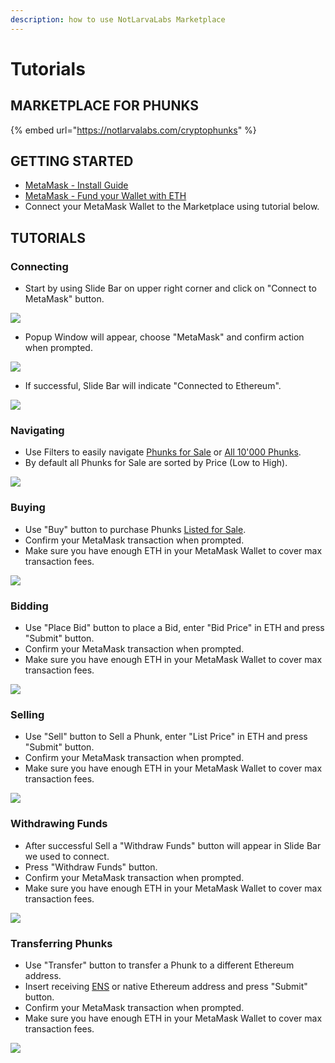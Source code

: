 ```yaml
---
description: how to use NotLarvaLabs Marketplace
---
```


# Tutorials

## MARKETPLACE FOR PHUNKS

{% embed url="https://notlarvalabs.com/cryptophunks" %}

## GETTING STARTED

* [MetaMask - Install Guide](https://cryptobriefing.com/metamask-beginner-guide/)
* [MetaMask - Fund your Wallet with ETH](https://metamask.zendesk.com/hc/en-us/articles/360058239311-Directly-buying-tokens-with-on-ramps-in-MetaMask)
* Connect your MetaMask Wallet to the Marketplace using tutorial below.

## TUTORIALS

### Connecting

* Start by using Slide Bar on upper right corner and click on "Connect to MetaMask" button.&#x20;

![](<../.gitbook/assets/Screen Shot 2022-03-16 at 12.29.32.png>)

* Popup Window will appear, choose "MetaMask" and confirm action when prompted.

![](<../.gitbook/assets/Screen Shot 2022-03-16 at 12.31.18.png>)

* If successful, Slide Bar will indicate "Connected to Ethereum".

![](<../.gitbook/assets/Screen Shot 2022-03-16 at 12.33.47.png>)

### Navigating

* Use Filters to easily navigate [Phunks for Sale](https://notlarvalabs.com/cryptophunks/forsale) or [All 10'000 Phunks](https://notlarvalabs.com/cryptophunks/allphunks).&#x20;
* By default all Phunks for Sale are sorted by Price (Low to High).

![](<../.gitbook/assets/Bildschirmfoto 2022-03-10 um 16.40.16.png>)

### Buying

* Use "Buy" button to purchase Phunks [Listed for Sale](https://notlarvalabs.com/cryptophunks/forsale).
* Confirm your MetaMask transaction when prompted.
* Make sure you have enough ETH in your MetaMask Wallet to cover max transaction fees.

![](<../.gitbook/assets/Screen Shot 2022-03-16 at 13.46.35.png>)

### Bidding

* Use "Place Bid" button to place a Bid, enter "Bid Price" in ETH and press "Submit" button.&#x20;
* Confirm your MetaMask transaction when prompted.&#x20;
* Make sure you have enough ETH in your MetaMask Wallet to cover max transaction fees.

![](<../.gitbook/assets/Screen Shot 2022-03-16 at 13.55.16.png>)

### Selling

* Use "Sell" button to Sell a Phunk, enter "List Price" in ETH and press "Submit" button.
* Confirm your MetaMask transaction when prompted.&#x20;
* Make sure you have enough ETH in your MetaMask Wallet to cover max transaction fees.

![](<../.gitbook/assets/Screen Shot 2022-03-16 at 14.10.40.png>)

### Withdrawing Funds

* After successful Sell a "Withdraw Funds" button will appear in Slide Bar we used to connect.&#x20;
* Press "Withdraw Funds" button.&#x20;
* Confirm your MetaMask transaction when prompted.
* Make sure you have enough ETH in your MetaMask Wallet to cover max transaction fees.

![](<../.gitbook/assets/Screen Shot 2022-03-15 at 12.09.07.png>)

### Transferring Phunks

* Use "Transfer" button to transfer a Phunk to a different Ethereum address.
* Insert receiving [ENS](https://ens.domains) or native Ethereum address and press "Submit" button.
* Confirm your MetaMask transaction when prompted.&#x20;
* Make sure you have enough ETH in your MetaMask Wallet to cover max transaction fees.

![](<../.gitbook/assets/Screen Shot 2022-03-16 at 14.12.52.png>)
